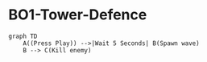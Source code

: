 # BO1-Tower-Defence
```mermaid
graph TD
    A((Press Play)) -->|Wait 5 Seconds| B(Spawn wave)
    B --> C(Kill enemy)
    
    

   
  
